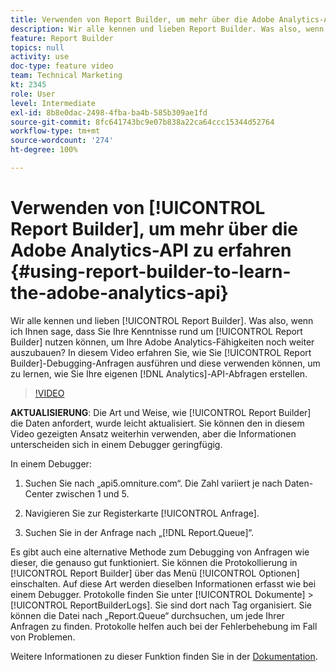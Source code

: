 ```yaml
---
title: Verwenden von Report Builder, um mehr über die Adobe Analytics-API zu erfahren
description: Wir alle kennen und lieben Report Builder. Was also, wenn ich Ihnen sage, dass Sie Ihre Kenntnisse rund um Report Builder nutzen können, um Ihre Adobe Analytics-Fähigkeiten noch weiter auszubauen? In diesem Video erfahren Sie, wie Sie Report Builder-Debugging-Anfragen ausführen und diese verwenden können, um zu lernen, wie Sie Ihre eigenen Analytics-API-Abfragen erstellen.
feature: Report Builder
topics: null
activity: use
doc-type: feature video
team: Technical Marketing
kt: 2345
role: User
level: Intermediate
exl-id: 8b8e0dac-2498-4fba-ba4b-585b309ae1fd
source-git-commit: 8fc641743bc9e07b838a22ca64ccc15344d52764
workflow-type: tm+mt
source-wordcount: '274'
ht-degree: 100%

---
```


# Verwenden von [!UICONTROL Report Builder], um mehr über die Adobe Analytics-API zu erfahren {#using-report-builder-to-learn-the-adobe-analytics-api}

Wir alle kennen und lieben [!UICONTROL Report Builder]. Was also, wenn ich Ihnen sage, dass Sie Ihre Kenntnisse rund um [!UICONTROL Report Builder] nutzen können, um Ihre Adobe Analytics-Fähigkeiten noch weiter auszubauen? In diesem Video erfahren Sie, wie Sie [!UICONTROL Report Builder]-Debugging-Anfragen ausführen und diese verwenden können, um zu lernen, wie Sie Ihre eigenen [!DNL Analytics]-API-Abfragen erstellen.

>[!VIDEO](https://video.tv.adobe.com/v/25442/?quality=12&learn=on)

**AKTUALISIERUNG**: Die Art und Weise, wie [!UICONTROL Report Builder] die Daten anfordert, wurde leicht aktualisiert. Sie können den in diesem Video gezeigten Ansatz weiterhin verwenden, aber die Informationen unterscheiden sich in einem Debugger geringfügig.

In einem Debugger:

1. Suchen Sie nach „api5.omniture.com“. Die Zahl variiert je nach Daten-Center zwischen 1 und 5.

2. Navigieren Sie zur Registerkarte [!UICONTROL Anfrage].

3. Suchen Sie in der Anfrage nach „[!DNL Report.Queue]“.

Es gibt auch eine alternative Methode zum Debugging von Anfragen wie dieser, die genauso gut funktioniert. Sie können die Protokollierung in [!UICONTROL Report Builder] über das Menü [!UICONTROL Optionen] einschalten. Auf diese Art werden dieselben Informationen erfasst wie bei einem Debugger. Protokolle finden Sie unter [!UICONTROL Dokumente] > [!UICONTROL ReportBuilderLogs]. Sie sind dort nach Tag organisiert. Sie können die Datei nach „Report.Queue“ durchsuchen, um jede Ihrer Anfragen zu finden. Protokolle helfen auch bei der Fehlerbehebung im Fall von Problemen.

Weitere Informationen zu dieser Funktion finden Sie in der [Dokumentation](https://www.adobe.io/).
